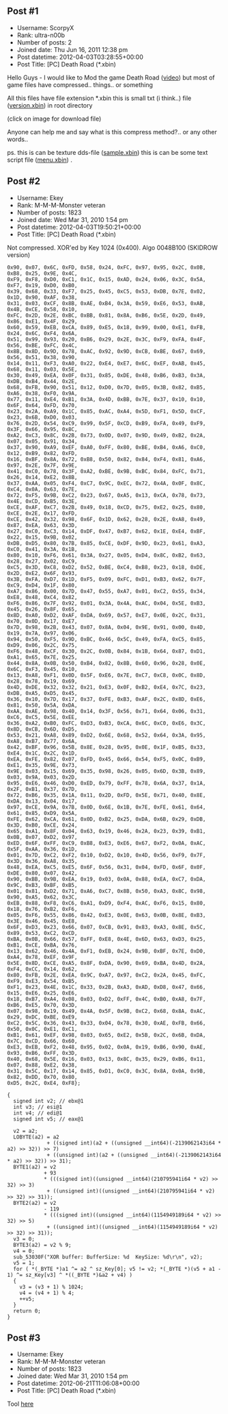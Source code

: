 ## Post #1
- Username: ScorpyX
- Rank: ultra-n00b
- Number of posts: 2
- Joined date: Thu Jun 16, 2011 12:38 pm
- Post datetime: 2012-04-03T03:28:55+00:00
- Post Title: [PC] Death Road (*.xbin)

Hello Guys - I would like to Mod the game Death Road ([video](http://www.youtube.com/watch?v=1p4g4Gf10xc))
but most of game files have compressed.. things.. or something

All this files have file extension *.xbin
this is small txt (i think..) file ([version.xbin](http://www.2shared.com/file/wirF419D/version.html)) in root directory

[](http://www.2shared.com/file/wirF419D/version.html)
(click on image for download file)

Anyone can help me and say what is this compress method?.. or any other words..

ps. this is can be texture dds-file ([sample.xbin](http://www.2shared.com/file/ESFlH1iy/sample.html))
this is can be some text script file ([menu.xbin](http://www.2shared.com/file/90CoZKPm/menu.html))
.
## Post #2
- Username: Ekey
- Rank: M-M-M-Monster veteran
- Number of posts: 1823
- Joined date: Wed Mar 31, 2010 1:54 pm
- Post datetime: 2012-04-03T19:50:21+00:00
- Post Title: [PC] Death Road (*.xbin)

Not compressed. XOR'ed by Key 1024 (0x400). Algo 0048B100 (SKIDROW version)

```
0x90, 0x07, 0x6C, 0xFD, 0x58, 0x24, 0xFC, 0x97, 0x95, 0x2C, 0x0B, 0xB8, 0x25, 0x9E, 0x4C,
0xF9, 0xF8, 0xD0, 0xC1, 0x1C, 0x15, 0xAD, 0x24, 0x06, 0x3C, 0x5A, 0xF7, 0x19, 0xD0, 0xB0,
0x39, 0x68, 0x33, 0xF7, 0x25, 0x45, 0xC5, 0x53, 0xDB, 0x7E, 0x02, 0x1D, 0x90, 0xAF, 0x38,
0x31, 0x03, 0xCF, 0x8B, 0xAE, 0xB4, 0x3A, 0x59, 0xE6, 0x53, 0xAB, 0x4B, 0xCE, 0x58, 0x10,
0xFC, 0x2D, 0x2E, 0xBC, 0xBB, 0x81, 0x8A, 0xB6, 0x5E, 0x2D, 0x49, 0x86, 0xE1, 0x4F, 0x29,
0x60, 0x59, 0xEB, 0xCA, 0x89, 0xE5, 0x18, 0x99, 0x00, 0xE1, 0xFB, 0x24, 0x6C, 0xF4, 0x6A,
0x51, 0x99, 0x93, 0x20, 0xB6, 0x29, 0x2E, 0x3C, 0xF9, 0xFA, 0x4F, 0x56, 0xBE, 0xFC, 0x4C,
0x8B, 0x8D, 0x9D, 0x78, 0xAC, 0x92, 0x9D, 0xCB, 0xBE, 0x67, 0x69, 0x56, 0x51, 0x38, 0x90,
0x14, 0x11, 0xF3, 0xA0, 0x22, 0xE4, 0xE7, 0x6C, 0xEF, 0xAB, 0x45, 0x68, 0x11, 0x03, 0x5E,
0x30, 0x49, 0xEA, 0x0F, 0x31, 0x85, 0xDE, 0x48, 0xB6, 0xB3, 0x3A, 0xDB, 0xB4, 0x44, 0x2E,
0x68, 0xFB, 0x90, 0x51, 0x12, 0xD0, 0x7D, 0x05, 0x3B, 0x82, 0xB5, 0xA6, 0x38, 0xF0, 0x9A,
0x77, 0x11, 0xE4, 0xB1, 0x3A, 0x4D, 0xBB, 0x7E, 0x37, 0x10, 0x10, 0x6F, 0x64, 0xFD, 0x70,
0x23, 0x2A, 0xA9, 0x1C, 0x85, 0xAC, 0xA4, 0x5D, 0xF1, 0x5D, 0xCF, 0x23, 0x6B, 0xD0, 0x03,
0x76, 0x2D, 0x54, 0xC9, 0x99, 0x5F, 0xCD, 0xB9, 0xFA, 0x49, 0xF9, 0x3F, 0x66, 0x95, 0x8C,
0xA2, 0xC3, 0x8C, 0x2B, 0x73, 0x0D, 0x07, 0x9D, 0x49, 0xB2, 0x2A, 0x07, 0x05, 0x91, 0x34,
0x37, 0x90, 0xA9, 0xEF, 0xA0, 0xFF, 0x80, 0xBE, 0xB4, 0xA6, 0xC0, 0x12, 0xB9, 0x82, 0xFD,
0x16, 0xBF, 0x8A, 0x72, 0xB8, 0x50, 0x82, 0x84, 0xF4, 0x81, 0xA6, 0x97, 0x2E, 0x7F, 0x9E,
0x41, 0xC0, 0x78, 0x3F, 0xA2, 0xBE, 0x9B, 0xBC, 0x84, 0xFC, 0x71, 0x26, 0x14, 0xE2, 0x8B,
0x37, 0xAA, 0x05, 0xF4, 0xC7, 0x9C, 0xEC, 0x72, 0x4A, 0x0F, 0x8C, 0xC4, 0x0A, 0x63, 0x7E,
0x72, 0xF5, 0x9B, 0xC2, 0x23, 0x67, 0xA5, 0x13, 0xCA, 0x78, 0x73, 0x4E, 0xCD, 0xB5, 0x3E,
0xCE, 0xAF, 0xC7, 0x2B, 0x49, 0x18, 0xCD, 0x75, 0xE2, 0x25, 0x80, 0xCE, 0x2E, 0x17, 0xFD,
0xCE, 0x42, 0x32, 0x98, 0x6F, 0x1D, 0x62, 0x28, 0x2E, 0xA8, 0x49, 0x87, 0xEA, 0x63, 0x3D,
0x27, 0xC0, 0xC3, 0x14, 0xDF, 0x47, 0xB7, 0x62, 0x1E, 0xE4, 0xBF, 0x22, 0x15, 0x9B, 0x02,
0xDB, 0xD5, 0x80, 0x7B, 0x85, 0xCE, 0xDF, 0x9D, 0x23, 0x61, 0xA3, 0xC0, 0x41, 0x3A, 0x1B,
0x80, 0x10, 0xF6, 0x61, 0x3A, 0x27, 0x05, 0xD4, 0x8C, 0xB2, 0x63, 0x28, 0x27, 0x02, 0xC9,
0xC5, 0x3D, 0xC8, 0xD2, 0x52, 0xBE, 0xC4, 0xB8, 0x23, 0x18, 0xDE, 0x2D, 0xE2, 0x6F, 0x93,
0x3B, 0xFA, 0xD7, 0x1D, 0xF5, 0x09, 0xFC, 0xD1, 0xB3, 0x62, 0x7F, 0xC9, 0xD4, 0x1F, 0x80,
0xA7, 0x86, 0x00, 0x7D, 0x47, 0x55, 0xA7, 0x01, 0xC2, 0x55, 0x34, 0xE8, 0x48, 0xC4, 0x82,
0xF6, 0x86, 0x7F, 0x92, 0x01, 0x3A, 0x4A, 0xAC, 0x04, 0x5E, 0xB3, 0x45, 0x26, 0x8F, 0x65,
0x8D, 0xA0, 0xD2, 0xAF, 0xDA, 0x69, 0x57, 0xE7, 0x0E, 0x2C, 0x31, 0x70, 0x0D, 0x17, 0xE7,
0x7D, 0x98, 0x2B, 0x43, 0x07, 0x8A, 0x04, 0x9E, 0x91, 0x00, 0x4D, 0x19, 0x7A, 0x97, 0x06,
0x94, 0x50, 0xF5, 0x9D, 0xBC, 0x46, 0x5C, 0x49, 0xFA, 0xC5, 0x85, 0xD9, 0x06, 0x2C, 0x75,
0xF6, 0x48, 0xCF, 0x30, 0x2C, 0x0B, 0x84, 0x1B, 0x64, 0x87, 0xD1, 0xA1, 0x65, 0x7E, 0x25,
0x44, 0x8A, 0x0B, 0x50, 0xB4, 0x82, 0x8B, 0x60, 0x96, 0x28, 0x0E, 0x6C, 0xF3, 0x45, 0x10,
0x13, 0xA8, 0xF1, 0x0D, 0x5F, 0xE6, 0x7E, 0xC7, 0xC8, 0x0C, 0x8D, 0x28, 0x78, 0x19, 0x69,
0x4D, 0xDE, 0x32, 0x32, 0x21, 0xE3, 0x0F, 0xB2, 0xE4, 0x7C, 0x23, 0xDB, 0xA5, 0xD5, 0x45,
0x36, 0x10, 0x7D, 0x17, 0x37, 0xFE, 0xB3, 0xAF, 0x2C, 0x8D, 0xE6, 0x81, 0x50, 0x5A, 0xDA,
0xAA, 0xAE, 0x98, 0x40, 0x14, 0x3F, 0x56, 0x71, 0x64, 0x06, 0x31, 0xC6, 0xC5, 0x5E, 0xEE,
0x36, 0xA2, 0xB0, 0xFC, 0xD3, 0xB3, 0xCA, 0x6C, 0xC0, 0xE6, 0x3C, 0x8D, 0xCB, 0x6D, 0xD5,
0x53, 0x21, 0xA8, 0x89, 0xD2, 0x6E, 0x68, 0x52, 0x64, 0x3A, 0x95, 0xA8, 0xB7, 0x77, 0x6A,
0x42, 0xBF, 0x96, 0x5B, 0x8E, 0x28, 0x95, 0x0E, 0x1F, 0xB5, 0x33, 0xE4, 0x1C, 0x2C, 0x1D,
0xEA, 0xFE, 0x82, 0x07, 0xFD, 0x45, 0x66, 0x54, 0xF5, 0x0C, 0xB9, 0xE1, 0x35, 0x9E, 0x73,
0x9E, 0x03, 0x15, 0x69, 0x35, 0x98, 0x26, 0x05, 0x6D, 0x3B, 0x89, 0x03, 0x9A, 0x03, 0x2D,
0x95, 0xE6, 0x46, 0xD0, 0xED, 0x79, 0xFF, 0x78, 0x6A, 0x37, 0x1A, 0x2F, 0xB1, 0x37, 0x7D,
0x72, 0xB6, 0x35, 0x1A, 0x11, 0x2D, 0xFD, 0x5E, 0x71, 0x40, 0x8E, 0xDA, 0x13, 0x04, 0x17,
0x97, 0xCE, 0x9A, 0x7B, 0x0D, 0x6E, 0x1B, 0x7E, 0xFE, 0x61, 0x64, 0x61, 0x85, 0xD9, 0x5A,
0xFE, 0x62, 0xCA, 0x61, 0x0D, 0xB2, 0x25, 0xDA, 0x6B, 0x29, 0xDB, 0x3D, 0xB0, 0xCE, 0x24,
0x65, 0xA1, 0x8F, 0x04, 0x63, 0x19, 0x46, 0x2A, 0x23, 0x39, 0xB1, 0x0B, 0x07, 0xD2, 0x97,
0xED, 0x6F, 0xFF, 0xC9, 0xB8, 0xE3, 0xE6, 0x67, 0xF2, 0x0A, 0xAC, 0x5F, 0xAA, 0x36, 0x1D,
0x01, 0x7D, 0xC2, 0xF2, 0x10, 0xD2, 0x10, 0x4D, 0x56, 0xF9, 0x7F, 0x3D, 0x36, 0xA8, 0x35,
0x48, 0xEA, 0xC5, 0xE5, 0x6F, 0x56, 0x31, 0x04, 0xFD, 0x6F, 0x0F, 0xDE, 0x80, 0x07, 0x42,
0x90, 0xBB, 0x9B, 0xEA, 0x19, 0x03, 0x0A, 0x88, 0xEA, 0xC7, 0xDA, 0x9C, 0xB3, 0xBF, 0xB5,
0x01, 0x81, 0xD2, 0x71, 0xA6, 0xC7, 0x8B, 0x50, 0xA3, 0x8C, 0x98, 0x90, 0xA5, 0x62, 0x3C,
0xEB, 0x88, 0xF8, 0xC6, 0xA1, 0xD9, 0xF4, 0xAC, 0xF6, 0x15, 0x80, 0x18, 0x76, 0xB2, 0xF6,
0x05, 0xF6, 0x55, 0x86, 0x42, 0xE3, 0x0E, 0x63, 0x0B, 0x8E, 0xB3, 0x3E, 0x46, 0x45, 0xE8,
0x6F, 0xD3, 0x23, 0x66, 0x07, 0xCB, 0x91, 0x83, 0xA3, 0x8E, 0x5C, 0x89, 0x53, 0xC2, 0xCD,
0xBA, 0x0B, 0x66, 0x57, 0xFF, 0xE8, 0x4E, 0x6D, 0x63, 0xD3, 0x25, 0xB1, 0xCE, 0xBA, 0x76,
0x13, 0x62, 0x46, 0x4A, 0xF1, 0xEB, 0x24, 0x9B, 0xBF, 0x7E, 0xD0, 0xA4, 0x78, 0xEF, 0x9F,
0x5E, 0x8D, 0xCE, 0xA5, 0x8F, 0xDA, 0x90, 0x69, 0xBA, 0x4D, 0x2A, 0xF4, 0xCC, 0x14, 0x62,
0x80, 0xFB, 0x2E, 0xEA, 0x9C, 0xA7, 0x97, 0xC2, 0x2A, 0x45, 0xFC, 0xF9, 0xE3, 0x54, 0xB5,
0xF1, 0x23, 0x4E, 0x1C, 0x33, 0x2B, 0xA3, 0xAD, 0xD8, 0x47, 0x66, 0x15, 0xE6, 0x25, 0xE6,
0x18, 0xB7, 0xA4, 0x08, 0x03, 0xD2, 0xFF, 0x4C, 0xB0, 0xA8, 0x7F, 0xB6, 0xE5, 0x70, 0x3D,
0x07, 0x98, 0x19, 0x49, 0x4A, 0x5F, 0x9B, 0xC2, 0x68, 0x8A, 0xAC, 0x29, 0xDC, 0xBE, 0xE9,
0xC2, 0x5C, 0x36, 0x43, 0x33, 0x04, 0x78, 0x30, 0xAE, 0xFB, 0x66, 0x50, 0x0C, 0xE1, 0xC1,
0xB1, 0x61, 0xEF, 0x98, 0x03, 0x65, 0xE2, 0x5B, 0x2C, 0x6B, 0xDA, 0x7C, 0xCD, 0x66, 0x60,
0xE3, 0xEB, 0xF2, 0x48, 0x95, 0x02, 0x0A, 0x19, 0xB6, 0x90, 0xAE, 0x93, 0xB6, 0xFF, 0x3D,
0x40, 0x68, 0x5E, 0x16, 0x03, 0x13, 0x8C, 0x35, 0x29, 0xB6, 0x11, 0x07, 0x88, 0xE2, 0x38,
0x31, 0x5C, 0x17, 0x14, 0x85, 0xD1, 0xC0, 0x3C, 0x8A, 0x0A, 0x9B, 0x82, 0xDD, 0x70, 0x80,
0xD5, 0x2C, 0xE4, 0xF8};

```


```
{
  signed int v2; // ebx@1
  int v3; // esi@1
  int v4; // edi@1
  signed int v5; // eax@1

  v2 = a2;
  LOBYTE(a2) = a2
             + ((signed int)(a2 + ((unsigned __int64)(-2139062143i64 * a2) >> 32)) >> 7)
             + ((unsigned int)(a2 + ((unsigned __int64)(-2139062143i64 * a2) >> 32)) >> 31);
  BYTE1(a2) = v2
            + 93
            * (((signed int)((unsigned __int64)(210795941i64 * v2) >> 32) >> 3)
             + ((unsigned int)((unsigned __int64)(210795941i64 * v2) >> 32) >> 31));
  BYTE2(a2) = v2
            - 119
            * (((signed int)((unsigned __int64)(1154949189i64 * v2) >> 32) >> 5)
             + ((unsigned int)((unsigned __int64)(1154949189i64 * v2) >> 32) >> 31));
  v3 = 0;
  BYTE3(a2) = v2 % 9;
  v4 = 0;
  sub_53030F("XOR buffer: BufferSize: %d  KeySize: %d\r\n", v2);
  v5 = 1;
  for ( *(_BYTE *)a1 ^= a2 ^ sz_Key[0]; v5 != v2; *(_BYTE *)(v5 + a1 - 1) ^= sz_Key[v3] ^ *((_BYTE *)&a2 + v4) )
  {
    v3 = (v3 + 1) % 1024;
    v4 = (v4 + 1) % 4;
    ++v5;
  }
  return 0;
}
```
## Post #3
- Username: Ekey
- Rank: M-M-M-Monster veteran
- Number of posts: 1823
- Joined date: Wed Mar 31, 2010 1:54 pm
- Post datetime: 2012-06-21T11:06:08+00:00
- Post Title: [PC] Death Road (*.xbin)

Tool [here](http://forum.xentax.com/viewtopic.php?f=32&t=9123)

